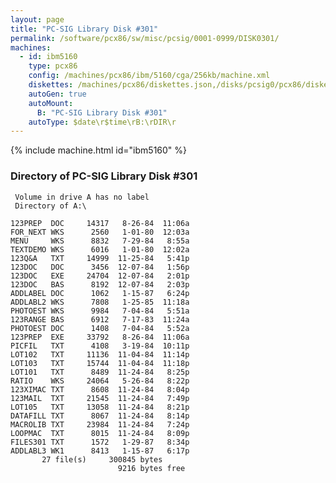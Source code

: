 ```yaml
---
layout: page
title: "PC-SIG Library Disk #301"
permalink: /software/pcx86/sw/misc/pcsig/0001-0999/DISK0301/
machines:
  - id: ibm5160
    type: pcx86
    config: /machines/pcx86/ibm/5160/cga/256kb/machine.xml
    diskettes: /machines/pcx86/diskettes.json,/disks/pcsig0/pcx86/diskettes.json
    autoGen: true
    autoMount:
      B: "PC-SIG Library Disk #301"
    autoType: $date\r$time\rB:\rDIR\r
---
```


{% include machine.html id="ibm5160" %}

### Directory of PC-SIG Library Disk #301

     Volume in drive A has no label
     Directory of A:\

    123PREP  DOC     14317   8-26-84  11:06a
    FOR_NEXT WKS      2560   1-01-80  12:03a
    MENU     WKS      8832   7-29-84   8:55a
    TEXTDEMO WKS      6016   1-01-80  12:02a
    123Q&A   TXT     14999  11-25-84   5:41p
    123DOC   DOC      3456  12-07-84   1:56p
    123DOC   EXE     24704  12-07-84   2:01p
    123DOC   BAS      8192  12-07-84   2:03p
    ADDLABEL DOC      1062   1-15-87   6:24p
    ADDLABL2 WKS      7808   1-25-85  11:18a
    PHOTOEST WKS      9984   7-04-84   5:51a
    123RANGE BAS      6912   7-17-83  11:24a
    PHOTOEST DOC      1408   7-04-84   5:52a
    123PREP  EXE     33792   8-26-84  11:06a
    PICFIL   TXT      4108   3-19-84  10:11p
    LOT102   TXT     11136  11-04-84  11:14p
    LOT103   TXT     15744  11-04-84  11:18p
    LOT101   TXT      8489  11-24-84   8:25p
    RATIO    WKS     24064   5-26-84   8:22p
    123XIMAC TXT      8608  11-24-84   8:04p
    123MAIL  TXT     21545  11-24-84   7:49p
    LOT105   TXT     13058  11-24-84   8:21p
    DATAFILL TXT      8067  11-24-84   8:14p
    MACROLIB TXT     23984  11-24-84   7:24p
    LOOPMAC  TXT      8015  11-24-84   8:09p
    FILES301 TXT      1572   1-29-87   8:34p
    ADDLABL3 WK1      8413   1-15-87   6:17p
           27 file(s)     300845 bytes
                            9216 bytes free
